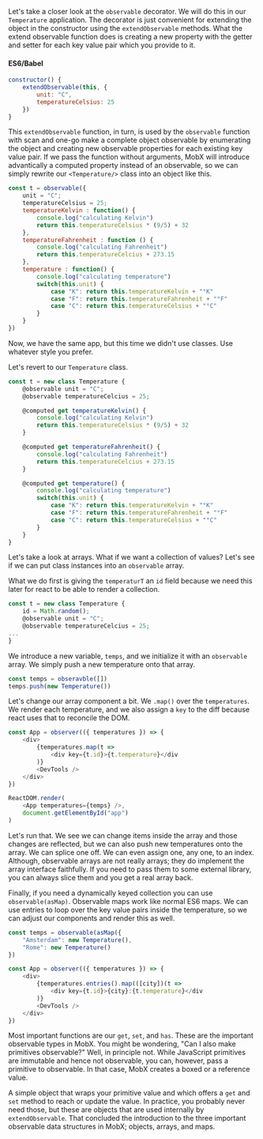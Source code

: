 Let's take a closer look at the `observable` decorator. We will do this in our `Temperature` application. The decorator is just convenient for extending the object in the constructor using the `extendObservable` methods. What the extend observable function does is creating a new property with the getter and setter for each key value pair which you provide to it.

#### ES6/Babel
```javascript
constructor() {
    extendObservable(this, {
        unit: "C",
        temperatureCelsius: 25
    })
}
```

This `extendObservable` function, in turn, is used by the `observable` function with scan and one-go make a complete object observable by enumerating the object and creating new observable properties for each existing key value pair. If we pass the function without arguments, MobX will introduce advantically a computed property instead of an observable, so we can simply rewrite our `<Temperature/>` class into an object like this.

```javascript
const t = observable({
    unit = "C";
    temperatureCelsius = 25;
    temperatureKelvin : function() {
        console.log("calculating Kelvin")
        return this.temperatureCelsius * (9/5) + 32
    },
    temperatureFahrenheit : function () {
        console.log("calculating Fahrenheit")
        return this.temperatureCelcius + 273.15
    },
    temperature : function() {
        console.log("calculating temperature")
        switch(this.unit) {
            case "K": return this.temperatureKelvin + "°K"
            case "F": return this.temperatureFahrenheit + "°F"
            case "C": return this.temperatureCelsius + "°C"
        }
    }
})
```

Now, we have the same app, but this time we didn't use classes. Use whatever style you prefer.

Let's revert to our `Temperature` class. 

```javascript
const t = new class Temperature {
    @observable unit = "C";
    @observable temperatureCelcius = 25;

    @computed get temperatureKelvin() {
        console.log("calculating Kelvin")
        return this.temperatureCelsius * (9/5) + 32
    }

    @computed get temperatureFahrenheit() {
        console.log("calculating Fahrenheit")
        return this.temperatureCelcius + 273.15
    }

    @computed get temperature() {
        console.log("calculating temperature")
        switch(this.unit) {
            case "K": return this.temperatureKelvin + "°K"
            case "F": return this.temperatureFahrenheit + "°F"
            case "C": return this.temperatureCelsius + "°C"
        }
    }
}
```

Let's take a look at arrays. What if we want a collection of values? Let's see if we can put class instances into an `observable` array.

What we do first is giving the `temperaturT` an `id` field because we need this later for react to be able to render a collection. 

```javascript
const t = new class Temperature {
    id = Math.random();
    @observable unit = "C";
    @observable temperatureCelcius = 25;
...
}
```

We introduce a new variable, `temps`, and we initialize it with an `observable` array. We simply push a new temperature onto that array.

```javascript
const temps = obseravble([])
temps.push(new Temperature())
```

Let's change our array component a bit. We `.map()` over the `temperatures`. We render each temperature, and we also assign a `key` to the diff because react uses that to reconcile the DOM.

```javascript
const App = observer(({ temperatures }) => {
    <div>
        {temperatures.map(t => 
            <div key={t.id}>{t.temperature}</div
        )}
        <DevTools />
    </div>
})

ReactDOM.render(
    <App temperatures={temps} />,
    document.getElementById("app")
)
```

Let's run that. We see we can change items inside the array and those changes are reflected, but we can also push new temperatures onto the array. We can splice one off. We can even assign one, any one, to an index. Although, observable arrays are not really arrays; they do implement the array interface faithfully. If you need to pass them to some external library, you can always slice them and you get a real array back.

Finally, if you need a dynamically keyed collection you can use `observable(asMap)`. Observable maps work like normal ES6 maps. We can use entries to loop over the key value pairs inside the temperature, so we can adjust our components and render this as well.

```javascript
const temps = observable(asMap({
    "Amsterdam": new Temperature(),
    "Rome": new Temperature()
})

const App = observer(({ temperatures }) => {
    <div>
        {temperatures.entries().map(([city])(t => 
            <div key={t.id}>{city}:{t.temperature}</div
        )}
        <DevTools />
    </div>
})
```

Most important functions are our `get`, `set`, and `has`. These are the important observable types in MobX. You might be wondering, "Can I also make primitives observable?" Well, in principle not. While JavaScript primitives are immutable and hence not observable, you can, however, pass a primitive to observable. In that case, MobX creates a boxed or a reference value.

A simple object that wraps your primitive value and which offers a `get` and `set` method to reach or update the value. In practice, you probably never need those, but these are objects that are used internally by `extendObservable`. That concluded the introduction to the three important observable data structures in MobX; objects, arrays, and maps.
